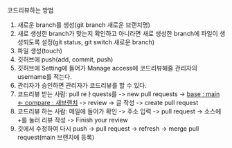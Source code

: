 코드리뷰하는 방법
1. 새로운 branch를 생성(git branch 새로운 브랜치명)
2. 새로 생성한 branch가 맞는지 확인하고 아니라면 새로 생성한 branch에 파일이 생성되도록 설정(git status, git switch 새로운 branch)
3. 파일 생성(touch)
4. 깃허브에 push(add, commit, push)
5. 깃허브에 Setting에 들어가 Manage access에 코드리뷰해줄 관리자의 username를 적는다.
6. 관리자가 승인하면 관리자가 코드리뷰를 할 수 있다.
7. 코드리뷰 받는 사람: pull reㅏquests를 -> new pull requests -> [base : main <- compare : 새브랜치](확인) -> review -> 글 작성 -> create pull request
8. 코드리뷰 하는 사람: 메일에 들어가 확인 -> 주소 입력 -> pull request -> 소스에 +를 눌러 리뷰 작성 -> Finish your review
9. 깃에서 수정하여 다시 push -> pull request -> refresh -> merge pull request(main 브랜치에 등록)
